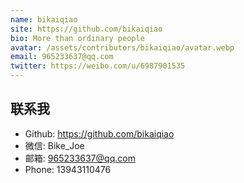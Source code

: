```yaml
---
name: bikaiqiao
site: https://github.com/bikaiqiao
bio: More than ordinary people
avatar: /assets/contributors/bikaiqiao/avatar.webp
email: 965233637@qq.com
twitter: https://weibo.com/u/6987901535
---
```


## 联系我

- Github: <https://github.com/bikaiqiao>
- 微信: Bike_Joe
- 邮箱: 965233637@qq.com
- Phone: 13943110476
